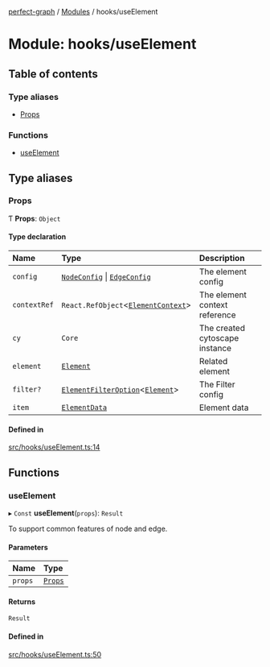 [perfect-graph](../README.md) / [Modules](../modules.md) / hooks/useElement

# Module: hooks/useElement

## Table of contents

### Type aliases

- [Props](hooks_useElement.md#props)

### Functions

- [useElement](hooks_useElement.md#useelement)

## Type aliases

### Props

Ƭ **Props**: `Object`

#### Type declaration

| Name | Type | Description |
| :------ | :------ | :------ |
| `config` | [`NodeConfig`](type.md#nodeconfig) \| [`EdgeConfig`](type.md#edgeconfig) | The element config |
| `contextRef` | `React.RefObject`<[`ElementContext`](type.md#elementcontext)\> | The element context reference |
| `cy` | `Core` | The created cytoscape instance |
| `element` | [`Element`](type.md#element) | Related element |
| `filter?` | [`ElementFilterOption`](type.md#elementfilteroption)<[`Element`](type.md#element)\> | The Filter config |
| `item` | [`ElementData`](type.md#elementdata) | Element data |

#### Defined in

[src/hooks/useElement.ts:14](https://github.com/MaastrichtU-IDS/perfect-graph/blob/451d41e/src/hooks/useElement.ts#L14)

## Functions

### useElement

▸ `Const` **useElement**(`props`): `Result`

To support common features of node and edge.

#### Parameters

| Name | Type |
| :------ | :------ |
| `props` | [`Props`](hooks_useElement.md#props) |

#### Returns

`Result`

#### Defined in

[src/hooks/useElement.ts:50](https://github.com/MaastrichtU-IDS/perfect-graph/blob/451d41e/src/hooks/useElement.ts#L50)
